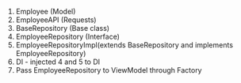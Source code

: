 1. Employee (Model)
2. EmployeeAPI (Requests)
3. BaseRepository (Base class)
4. EmployeeRepository (Interface)
5. EmployeeRepositoryImpl(extends BaseRepository and implements EmployeeRepository)
6. DI - injected 4 and 5 to DI
7. Pass EmployeeRepository to ViewModel through Factory